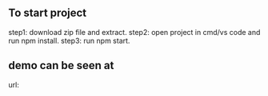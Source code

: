 ## To start project

step1: download zip file and extract.
step2: open project in cmd/vs code and run npm install.
step3: run npm start.


## demo can be seen at
url: 
